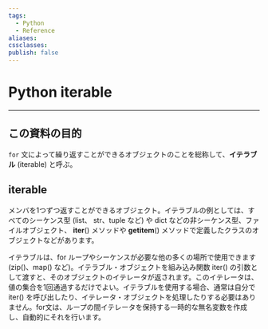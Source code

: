 ```yaml
---
tags:
  - Python
  - Reference
aliases: 
cssclasses: 
publish: false
---
```

# Python iterable

---

## この資料の目的
`for` 文によって繰り返すことができるオブジェクトのことを総称して、**イテラブル** (iterable) と呼ぶ。

## iterable

メンバを1つずつ返すことができるオブジェクト。イテラブルの例としては、すべてのシーケンス型 (list、 str、tuple など) や dict などの非シーケンス型、ファイルオブジェクト、 __iter__() メソッドや __getitem__() メソッドで定義したクラスのオブジェクトなどがあります。

イテラブルは、for ループやシーケンスが必要な他の多くの場所で使用できます (zip()、map() など)。イテラブル・オブジェクトを組み込み関数 iter() の引数として渡すと、そのオブジェクトのイテレータが返されます。このイテレータは、値の集合を1回通過するだけでよい。イテラブルを使用する場合、通常は自分で iter() を呼び出したり、イテレータ・オブジェクトを処理したりする必要はありません。for文は、ループの間イテレータを保持する一時的な無名変数を作成し、自動的にそれを行います。
